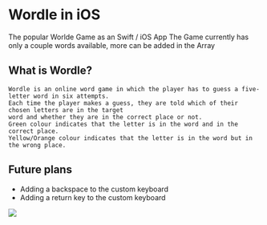 # Wordle in iOS
The popular Worlde Game as an Swift / iOS App
The Game currently has only a couple words available, more can be added in the Array

## What is Wordle?
```
Wordle is an online word game in which the player has to guess a five-letter word in six attempts.
Each time the player makes a guess, they are told which of their chosen letters are in the target 
word and whether they are in the correct place or not.
Green colour indicates that the letter is in the word and in the correct place.
Yellow/Orange colour indicates that the letter is in the word but in the wrong place.
```

## Future plans
- Adding a backspace to the custom keyboard
- Adding a return key to the custom keyboard

![](https://i.imgur.com/4fwJJ4z.png)
